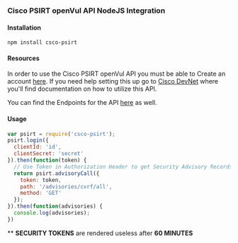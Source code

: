 ### Cisco PSIRT openVul API NodeJS Integration

#### Installation

```
npm install csco-psirt
```
#### Resources
In order to use the Cisco PSIRT openVul API you must be able to Create an account [here](https://apiconsole.cisco.com). If you need help setting this up go to [Cisco DevNet](https://developer.cisco.com/site/PSIRT/) where you'll find documentation on how to utilize this API.

You can find the Endpoints for the API [here](https://developer.cisco.com/site/PSIRT/get-started/getting-started.gsp) as well.

#### Usage

```javascript
var psirt = require('csco-psirt');
psirt.login({
  clientId: 'id',
  clientSecret: 'secret'
}).then(function(token) {
  // Use Token in Authorization Header to get Security Advisory Records
  return psirt.advisoryCall({
    token: token,
    path: '/advisories/cvrf/all',
    method: 'GET'
  });
}).then(function(advisories) {
  console.log(advisories);
})
```

** __SECURITY TOKENS__ are rendered useless after __60 MINUTES__
